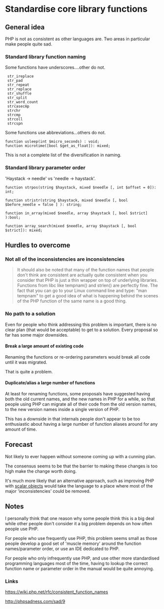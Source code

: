 # Standardise core library functions

## General idea

PHP is not as consistent as other languages are. Two areas in particular make people quite sad.

### Standard library function naming

Some functions have underscores....other do not.

```
 str_ireplace
 str_pad
 str_repeat
 str_replace
 str_shuffle
 str_split
 str_word_count
 strcasecmp
 strchr
 strcmp
 strcoll
 strcspn
```

Some functions use abbreviations...others do not.

```
function usleep(int $micro_seconds) : void; 
function microtime([bool $get_as_float]): mixed;
```

This is not a complete list of the diversification in naming. 


### Standard library parameter order

'Haystack -> needle' vs 'needle -> haystack'. 

```
function strpos(string $haystack, mixed $needle [, int $offset = 0]): int;

function stristr(string $haystack, mixed $needle [, bool $before_needle = false ] ): string;

function in_array(mixed $needle, array $haystack [, bool $strict] ):bool;

function array_search(mixed $needle, array $haystack [, bool $strict]): mixed;

```

## Hurdles to overcome

### Not all of the inconsistencies are inconsistencies   

> It should also be noted that many of the function names that people
> don't think are consistent are actually quite consistent when you
> consider that PHP is just a thin wrapper on top of underlying libraries.
> Functions from libc like tempnam() and strlen() are perfectly fine. The
> fact that you can go to your Linux command line and type: "man tempnam"
> to get a good idea of what is happening behind the scenes of the PHP
> function of the same name is a good thing.


### No path to a solution 

Even for people who think addressing this problem is important, there is no clear plan (that would be acceptable) to get to a solution. Every proposal so far has some major downsides.


#### Break a large amount of existing code

Renaming the functions or re-ordering parameters would break all code until it was migrated.

That is quite a problem.

#### Duplicate/alias a large number of functions 

At least for renaming functions, some proposals have suggested having both the old current names, and the new names in PHP for a while, so that people using PHP can migrate all of their code from the old version names, to the new version names inside a single version of PHP. 

This has a downside in that internals people don't appear to be too enthusiastic about having a large number of function aliases around for any amount of time.


## Forecast

Not likely to ever happen without someone coming up with a cunning plan.

The consensus seems to be that the barrier to making these changes is too high make the change worth doing.

It's much more likely that an alternative approach, such as improving PHP with [scalar objects](https://github.com/nikic/scalar_objects) would take the language to a place where most of the major 'inconsistencies' could be removed. 

## Notes

I personally think that one reason why some people think this is a big deal while other people don't consider it a big problem depends on how often people use PHP.

For people who use frequently use PHP, this problem seems small as those people develop a good set of 'muscle memory' around the function names/parameter order, or use an IDE dedicated to PHP.  


For people who only infrequently use PHP, and use other more standardised programming languages most of the time, having to lookup the correct function name or parameter order in the manual would be quite annoying. 


### Links

https://wiki.php.net/rfc/consistent_function_names

http://phpsadness.com/sad/9